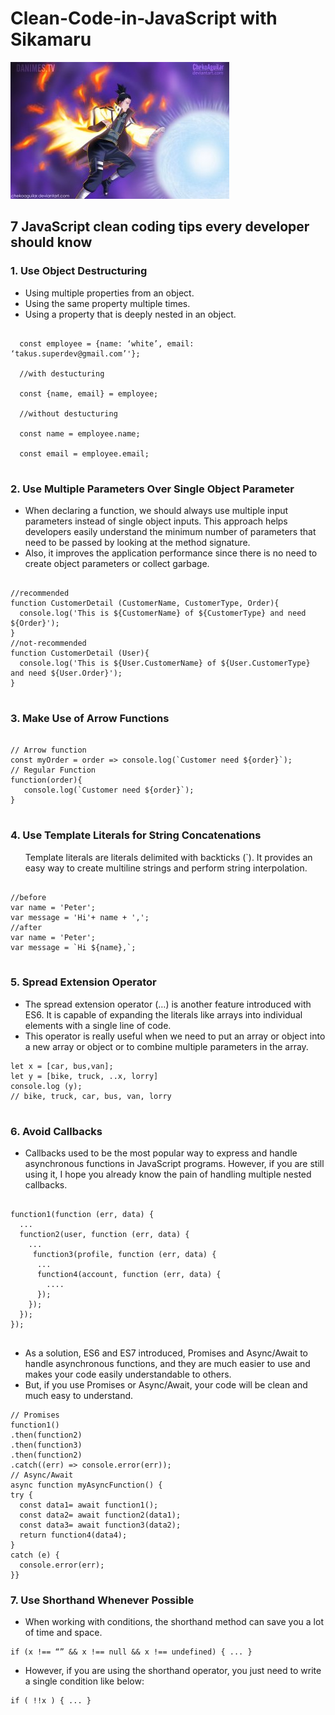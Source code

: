 # Clean-Code-in-JavaScript with Sikamaru

![sikamaru](https://github.com/whitebird1016/Clean-Code-in-JavaScript/blob/main/thumb-350-948514.jpg)


<h2> 7 JavaScript clean coding tips every developer should know</h2>


<h3>1. Use Object Destructuring </h3>
<ul><li>Using multiple properties from an object.</li>
<li>Using the same property multiple times.</li>
<li>Using a property that is deeply nested in an object.</li>
</ul>

```

  const employee = {name: ‘white’, email: ‘takus.superdev@gmail.com’'};

  //with destucturing

  const {name, email} = employee;

  //without destucturing

  const name = employee.name;

  const email = employee.email;
  
```


<h3>2. Use Multiple Parameters Over Single Object Parameter </h3>
<ul><li>When declaring a function, we should always use multiple input parameters instead of single object inputs. This approach helps developers easily understand the minimum number of parameters that need to be passed by looking at the method signature.</li>
<li>Also, it improves the application performance since there is no need to create object parameters or collect garbage.</li>
</ul>

```

//recommended
function CustomerDetail (CustomerName, CustomerType, Order){    
  console.log('This is ${CustomerName} of ${CustomerType} and need ${Order}');
} 
//not-recommended
function CustomerDetail (User){    
  console.log('This is ${User.CustomerName} of ${User.CustomerType} and need ${User.Order}');
}
  
```

<h3>3. Make Use of Arrow Functions
 </h3>
<ul><liArrow functions provide a concise way of writing JavaScript functions while resolving the problem of accessing this property inside callbacks.
If you are using arrow functions, curly braces, parenthesis, function, and return keywords become optional. Most importantly, your code becomes more understandable and clearer..</li>
</ul>

```

// Arrow function
const myOrder = order => console.log(`Customer need ${order}`);
// Regular Function
function(order){
   console.log(`Customer need ${order}`);
}
  
```

<h3>4. Use Template Literals for String Concatenations
 </h3>
<ul>Template literals are literals delimited with backticks (`). It provides an easy way to create multiline strings and perform string interpolation.
</li>
</ul>

```

//before
var name = 'Peter';
var message = 'Hi'+ name + ',';
//after
var name = 'Peter';
var message = `Hi ${name},`;
  
```

<h3>5. Spread Extension Operator
 </h3>
<ul><li>The spread extension operator (…) is another feature introduced with ES6. It is capable of expanding the literals like arrays into individual elements with a single line of code.
</li>
<li>This operator is really useful when we need to put an array or object into a new array or object or to combine multiple parameters in the array.
</li>
</ul>

```
let x = [car, bus,van];
let y = [bike, truck, ..x, lorry]
console.log (y);
// bike, truck, car, bus, van, lorry
  
```

<h3>6. Avoid Callbacks
 </h3>
<ul><li>Callbacks used to be the most popular way to express and handle asynchronous functions in JavaScript programs. However, if you are still using it, I hope you already know the pain of handling multiple nested callbacks.
</li>
</ul>

```

function1(function (err, data) { 
  ...  
  function2(user, function (err, data) {
    ...
     function3(profile, function (err, data) {
      ...
      function4(account, function (err, data) {
        ....
      }); 
    }); 
  });
});
  
```
<ul><li>As a solution, ES6 and ES7 introduced, Promises and Async/Await to handle asynchronous functions, and they are much easier to use and makes your code easily understandable to others.
</li><li>
But, if you use Promises or Async/Await, your code will be clean and much easy to understand.</li>
</ul>

```
// Promises
function1() 
.then(function2) 
.then(function3) 
.then(function2) 
.catch((err) => console.error(err));
// Async/Await
async function myAsyncFunction() {  
try {    
  const data1= await function1();    
  const data2= await function2(data1);    
  const data3= await function3(data2);    
  return function4(data4);  
} 
catch (e) {    
  console.error(err);  
}}

```

<h3>7. Use Shorthand Whenever Possible

 </h3>
<ul><li>When working with conditions, the shorthand method can save you a lot of time and space.

</li>
</ul>

```
if (x !== “” && x !== null && x !== undefined) { ... }
```
<ul><li>However, if you are using the shorthand operator, you just need to write a single condition like below:
</li>
</ul>

```
if ( !!x ) { ... }
```

